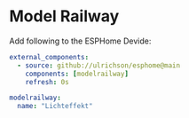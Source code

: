 # Model Railway

Add following to the ESPHome Devide:

```yaml
external_components:
  - source: github://ulrichson/esphome@main
    components: [modelrailway]
    refresh: 0s

modelrailway:
  name: "Lichteffekt"
```
